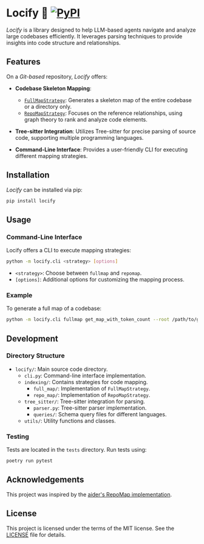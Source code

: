 # Locify 🔎 [![PyPI](https://img.shields.io/pypi/pyversions/locify.svg?style=plastic)](https://github.com/ryanhoangt/locify)

*Locify* is a library designed to help LLM-based agents navigate and analyze large codebases efficiently. It leverages parsing techniques to provide insights into code structure and relationships.

## Features

On a *Git-based* repository, *Locify* offers:

- **Codebase Skeleton Mapping**:
  - [`FullMapStrategy`](locify/indexing/full_map/README.md): Generates a skeleton map of the entire codebase or a directory only.
  - [`RepoMapStrategy`](locify/indexing/repo_map/README.md): Focuses on the reference relationships, using graph theory to rank and analyze code elements.

- **Tree-sitter Integration**: Utilizes Tree-sitter for precise parsing of source code, supporting multiple programming languages.

- **Command-Line Interface**: Provides a user-friendly CLI for executing different mapping strategies.

## Installation

*Locify* can be installed via pip:

```bash
pip install locify
```

## Usage

### Command-Line Interface

Locify offers a CLI to execute mapping strategies:

```bash
python -m locify.cli <strategy> [options]
```

- `<strategy>`: Choose between `fullmap` and `repomap`.
- `[options]`: Additional options for customizing the mapping process.

### Example

To generate a full map of a codebase:

```bash
python -m locify.cli fullmap get_map_with_token_count --root /path/to/gitrepo
```

## Development

### Directory Structure

- `locify/`: Main source code directory.
  - `cli.py`: Command-line interface implementation.
  - `indexing/`: Contains strategies for code mapping.
    - `full_map/`: Implementation of `FullMapStrategy`.
    - `repo_map/`: Implementation of `RepoMapStrategy`.
  - `tree_sitter/`: Tree-sitter integration for parsing.
    - `parser.py`: Tree-sitter parser implementation.
    - `queries/`: Schema query files for different languages.
  - `utils/`: Utility functions and classes.

### Testing

Tests are located in the `tests` directory. Run tests using:

```bash
poetry run pytest
```

## Acknowledgements

This project was inspired by the [aider's RepoMap implementation](https://github.com/paul-gauthier/aider/blob/main/aider/repomap.py).

## License

This project is licensed under the terms of the MIT license. See the [LICENSE](LICENSE) file for details.

